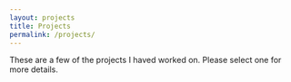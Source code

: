 ```yaml
---
layout: projects
title: Projects
permalink: /projects/
---
```


These are a few of the projects I haved worked on. Please select one for more details.